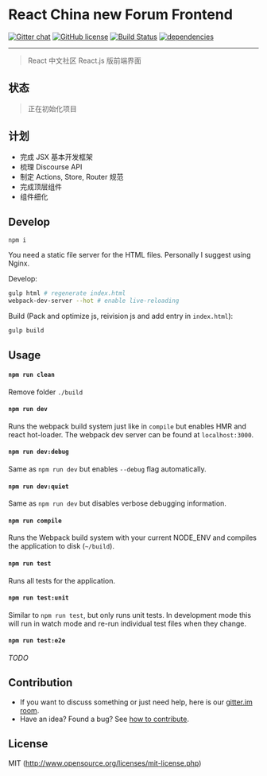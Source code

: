 # React China new Forum Frontend

[![Gitter chat][gitter-image]][gitter-url] [![GitHub license][license-image]][license-url] [![Build Status][travis-ci-image]][travis-ci-url]
[![dependencies][dependencies-image]][dependencies-url]

----

> React 中文社区 React.js 版前端界面

## 状态

> 正在初始化项目

## 计划

* 完成 JSX 基本开发框架
* 梳理 Discourse API
* 制定 Actions, Store, Router 规范
* 完成顶层组件
* 组件细化

## Develop

```text
npm i
```

You need a static file server for the HTML files. Personally I suggest using Nginx.

Develop:

```bash
gulp html # regenerate index.html
webpack-dev-server --hot # enable live-reloading
```

Build (Pack and optimize js, reivision js and add entry in `index.html`):

```bash
gulp build
```

## Usage

#### `npm run clean`
Remove folder `./build`

#### `npm run dev`
Runs the webpack build system just like in `compile` but enables HMR and react hot-loader. The webpack dev server can be found at `localhost:3000`.

#### `npm run dev:debug`
Same as `npm run dev` but enables `--debug` flag automatically.

#### `npm run dev:quiet`
Same as `npm run dev` but disables verbose debugging information.

#### `npm run compile`
Runs the Webpack build system with your current NODE_ENV and compiles the application to disk (`~/build`).

#### `npm run test`
Runs all tests for the application.

#### `npm run test:unit`
Similar to `npm run test`, but only runs unit tests. In development mode this will run in watch mode and re-run individual test files when they change.

#### `npm run test:e2e`
*TODO*

## Contribution

- If you want to discuss something or just need help, here is our [gitter.im room](https://gitter.im/react-china/forum-frontend).
- Have an idea? Found a bug? See [how to contribute][contributing-url].

## License

MIT (http://www.opensource.org/licenses/mit-license.php)

[contributing-url]: /CONTRIBUTING.md

[gitter-url]: https://gitter.im/react-china/forum-frontend
[gitter-image]: https://badges.gitter.im/Join%20Chat.svg

[license-image]: https://img.shields.io/github/license/mashape/apistatus.svg
[license-url]: http://www.opensource.org/licenses/mit-license.php

[travis-ci-image]: https://travis-ci.org/react-china/forum-frontend.svg
[travis-ci-url]: https://travis-ci.org/react-china/forum-frontend

[dependencies-image]: https://david-dm.org/react-china/forum-frontend.svg
[dependencies-url]: https://david-dm.org/react-china/forum-frontend
